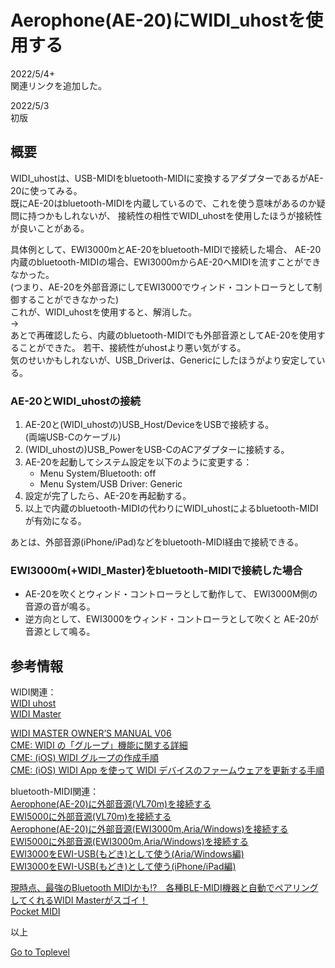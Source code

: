     
# Aerophone(AE-20)にWIDI_uhostを使用する    

2022/5/4+  
関連リンクを追加した。  

2022/5/3      
初版    
  
## 概要    
WIDI_uhostは、USB-MIDIをbluetooth-MIDIに変換するアダプターであるがAE-20に使ってみる。  
既にAE-20はbluetooth-MIDIを内蔵しているので、これを使う意味があるのか疑問に持つかもしれないが、
接続性の相性でWIDI_uhostを使用したほうが接続性が良いことがある。  

具体例として、EWI3000mとAE-20をbluetooth-MIDIで接続した場合、
AE-20内蔵のbluetooth-MIDIの場合、EWI3000mからAE-20へMIDIを流すことができなかった。  
(つまり、AE-20を外部音源にしてEWI3000でウィンド・コントローラとして制御することができなかった)  
これが、WIDI_uhostを使用すると、解消した。  
→  
あとで再確認したら、内蔵のbluetooth-MIDIでも外部音源としてAE-20を使用することができた。
若干、接続性がuhostより悪い気がする。  
気のせいかもしれないが、USB_Driverは、Genericにしたほうがより安定している。

### AE-20とWIDI_uhostの接続
1. AE-20と(WIDI_uhostの)USB_Host/DeviceをUSBで接続する。   
(両端USB-Cのケーブル)
1. (WIDI_uhostの)USB_PowerをUSB-CのACアダプターに接続する。  
1. AE-20を起動してシステム設定を以下のように変更する：
   * Menu System/Bluetooth: off
   * Menu System/USB Driver: Generic
1. 設定が完了したら、AE-20を再起動する。
1. 以上で内蔵のbluetooth-MIDIの代わりにWIDI_uhostによるbluetooth-MIDIが有効になる。

あとは、外部音源(iPhone/iPad)などをbluetooth-MIDI経由で接続できる。

### EWI3000m(+WIDI_Master)をbluetooth-MIDIで接続した場合
* AE-20を吹くとウィンド・コントローラとして動作して、
EWI3000M側の音源の音が鳴る。
* 逆方向として、EWI3000をウィンド・コントローラとして吹くと
AE-20が音源として鳴る。


## 参考情報

WIDI関連：  
[WIDI uhost](https://hookup.co.jp/products/cme/widi-uhost)  
[WIDI Master](https://hookup.co.jp/products/cme/widi-master)  

[WIDI MASTER OWNER’S MANUAL V06](https://www.cme-pro.com/wp-content/uploads/2021/06/WIDI-MASTER-Owners-manual_v06_mobile-view_en.pdf)  
[CME: WIDI の「グループ」機能に関する詳細](https://hookup.co.jp/support/posts/721875)  
[CME: (iOS) WIDI グループの作成手順](https://hookup.co.jp/support/posts/721873)  
[CME: (iOS) WIDI App を使って WIDI デバイスのファームウェアを更新する手順](https://hookup.co.jp/support/posts/721869)  

bluetooth-MIDI関連：  
[Aerophone(AE-20)に外部音源(VL70m)を接続する](AE-20_VL70m.md)    
[EWI5000に外部音源(VL70m)を接続する](EWI5000_VL70m.md)    
[Aerophone(AE-20)に外部音源(EWI3000m,Aria/Windows)を接続する](AE-20-ExternalAria.md)    
[EWI5000に外部音源(EWI3000m,Aria/Windows)を接続する](EWI5000_EWI-Aria.md)    
[EWI3000をEWI-USB(もどき)として使う(Aria/Windows編)](EWI3000_EWI-Aria.md)   
[EWI3000をEWI-USB(もどき)として使う(iPhone/iPad編)](EWI3000_EWI-USB.md)    
 
[現時点、最強のBluetooth MIDIかも!?　各種BLE-MIDI機器と自動でペアリングしてくれるWIDI Masterがスゴイ！](https://www.dtmstation.com/archives/32976.html)  
[Pocket MIDI](https://www.microsoft.com/ja-jp/p/pocket-midi/9ntv7mflbbvx?activetab=pivot:overviewtab)  

以上  

[Go to Toplevel](https://xshigee.github.io/web0/)  
